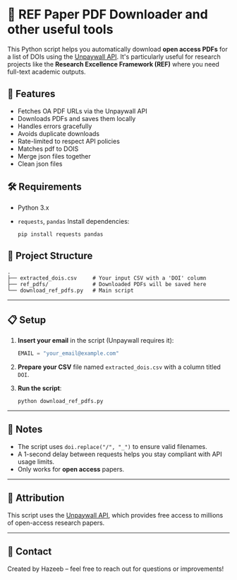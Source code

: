 # 📄 REF Paper PDF Downloader and other useful tools

This Python script helps you automatically download **open access PDFs** for a list of DOIs using the [Unpaywall API](https://unpaywall.org/products/api). It's particularly useful for research projects like the **Research Excellence Framework (REF)** where you need full-text academic outputs.

## 🚀 Features

- Fetches OA PDF URLs via the Unpaywall API
- Downloads PDFs and saves them locally
- Handles errors gracefully
- Avoids duplicate downloads
- Rate-limited to respect API policies
- Matches pdf to DOIS
- Merge json files together
- Clean json files

## 🛠️ Requirements

- Python 3.x
- `requests`, `pandas`
  Install dependencies:

  ```
  pip install requests pandas
  ```

## 📂 Project Structure

```
.
├── extracted_dois.csv     # Your input CSV with a 'DOI' column
├── ref_pdfs/              # Downloaded PDFs will be saved here
└── download_ref_pdfs.py   # Main script
```

---

## 📋 Setup

1. **Insert your email** in the script (Unpaywall requires it):

   ```python
   EMAIL = "your_email@example.com"
   ```

2. **Prepare your CSV** file named `extracted_dois.csv` with a column titled `DOI`.

3. **Run the script**:

   ```
   python download_ref_pdfs.py
   ```

---

## 📌 Notes

- The script uses `doi.replace("/", "_")` to ensure valid filenames.
- A 1-second delay between requests helps you stay compliant with API usage limits.
- Only works for **open access** papers.

---

## 🧠 Attribution

This script uses the [Unpaywall API](https://unpaywall.org/products/api), which provides free access to millions of open-access research papers.

---

## 📧 Contact

Created by Hazeeb – feel free to reach out for questions or improvements!
